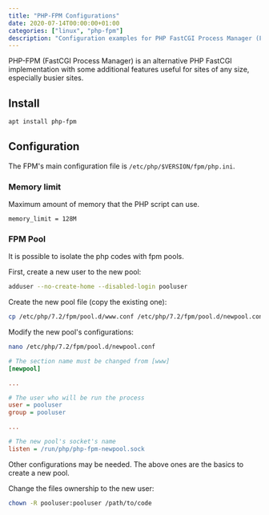 ```yaml
---
title: "PHP-FPM Configurations"
date: 2020-07-14T00:00:00+01:00
categories: ["linux", "php-fpm"]
description: "Configuration examples for PHP FastCGI Process Manager (FPM)"
---
```


PHP-FPM (FastCGI Process Manager) is an alternative PHP FastCGI implementation with some additional features useful for sites of any size, especially busier sites.

## Install

``` bash
apt install php-fpm
```

## Configuration

The FPM's main configuration file is `/etc/php/$VERSION/fpm/php.ini`.

### Memory limit

Maximum amount of memory that the PHP script can use.

```
memory_limit = 128M
```

### FPM Pool

It is possible to isolate the php codes with fpm pools.

First, create a new user to the new pool:

``` bash
adduser --no-create-home --disabled-login pooluser
```

Create the new pool file (copy the existing one):

``` bash
cp /etc/php/7.2/fpm/pool.d/www.conf /etc/php/7.2/fpm/pool.d/newpool.conf
```

Modify the new pool's configurations:

``` bash
nano /etc/php/7.2/fpm/pool.d/newpool.conf
```

``` ini
# The section name must be changed from [www]
[newpool]

...

# The user who will be run the process
user = pooluser
group = pooluser

...

# The new pool's socket's name
listen = /run/php/php-fpm-newpool.sock
```
Other configurations may be needed. The above ones are the basics to create a new pool.

Change the files ownership to the new user:

``` bash
chown -R pooluser:pooluser /path/to/code
```
